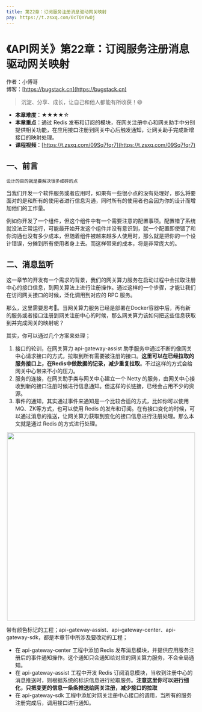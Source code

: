 ```yaml
---
title: 第22章：订阅服务注册消息驱动网关映射
pay: https://t.zsxq.com/0cTQnYwOj
---
```


# 《API网关》第22章：订阅服务注册消息驱动网关映射

作者：小傅哥
<br/>博客：[https://bugstack.cn](https://bugstack.cn)

>沉淀、分享、成长，让自己和他人都能有所收获！😄

- **本章难度**：★★★★☆
- **本章重点**：通过 Redis 发布和订阅的模块，在网关注册中心和网关助手中分别提供相关功能，在应用接口注册到网关中心后触发通知，让网关助手完成新增接口的映射处理。
- **课程视频**：[https://t.zsxq.com/09Sq7fqr7](https://t.zsxq.com/09Sq7fqr7)

## 一、前言

`设计的目的就是要解决很多细碎的点`

当我们开发一个软件服务或者应用时，如果有一些很小点的没有处理好，那么将要面对的是和所有的使用者进行信息沟通，同时所有的使用者也会因为你的设计而增加他们的工作量。

例如你开发了一个组件，但这个组件中有一个需要注意的配置事项。配置错了系统就没法正常运行，可能最开始开发这个组件并没有意识到，就一个配置即使错了和你沟通也没有多少成本，但随着组件被越来越多人使用时，那么就是把你的一个设计错误，分摊到所有使用者身上去。而这样带来的成本，将是非常庞大的。

## 二、消息监听

这一章节的开发有一个需求的背景，我们的网关算力服务在启动过程中会拉取注册中心的接口信息，到网关算法上进行注册操作。通过这样的一个步骤，才能让我们在访问网关接口的时候，泛化调用到对应的 RPC 服务。

那么，这里需要思考🤔。当网关算力服务已经是部署在Docker容器中后，再有新的服务或者接口注册到网关注册中心的时候，那么网关算力该如何把这些信息获取到并完成网关的映射呢？

其实，你可以通过几个方案来处理；
1. 接口的轮训，在网关算力 api-gateway-assist 助手服务中通过不断的像网关中心请求接口的方式，拉取到所有需要被注册的接口。**这里可以在已经拉取的服务接口上，在Redis中做数据的记录，减少重复拉取**。不过这样的方式会给网关中心带来不小的压力。
2. 服务的连接，在网关助手类与网关中心建立一个 Netty 的服务，由网关中心接收到新的接口注册时候进行信息通知。但这样的长链接，已经会占用不少的资源。
3. 事件的通知，其实通过事件来通知是一个比较合适的方式，比如你可以使用 MQ、ZK等方式，也可以使用 Redis 的发布和订阅。在有接口变化的时候，可以通过消息的推送，让网关算力获取到变化的接口信息进行注册处理。那么本文就是通过 Redis 的方式进行处理。

<div align="center">
    <img src="https://bugstack.cn/images/article/assembly/api-gateway/api-gateway-22-01.png?raw=true" width="500px">
</div>

带有颜色标记的工程；api-gateway-assist、api-gateway-center、api-gateway-sdk，都是本章节中所涉及要改动的工程；

- 在 api-gateway-center 工程中添加 Redis 发布消息模块，并提供应用服务注册后的事件通知操作。这个通知只会通知给对应的网关算力服务，不会全局通知。
- 在 api-gateway-assist 工程中开发 Redis 订阅消息模块，当收到注册中心的消息推送时，则根据系统的标识信息进行拉取服务。**注意这里你可以进行细化，只把变更的信息一条条推送给网关注册，减少接口的拉取**
- 在 api-gateway-sdk 工程中添加对网关注册中心接口的调用，当所有的服务注册完成后，调用接口进行通知。